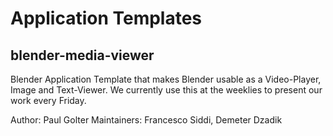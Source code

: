 # Application Templates

## blender-media-viewer

Blender Application Template that makes Blender usable as a Video-Player, Image and Text-Viewer. We currently use this at the weeklies to present our work every Friday.

Author: Paul Golter
Maintainers: Francesco Siddi, Demeter Dzadik
